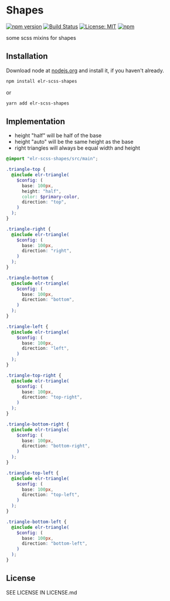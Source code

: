 # Shapes

[![npm version](http://img.shields.io/npm/v/elr-scss-shapes.svg)](https://www.npmjs.org/package/elr-scss-shapes)
[![Build Status](https://github.com/elr-scss-shapes/workflows/CI/badge.svg)](https://github.com/elr-scss-shapes/actions?workflow=CI)
[![License: MIT](https://img.shields.io/badge/License-MIT-yellow.svg)](https://opensource.org/licenses/MIT)
[![npm](https://img.shields.io/npm/dm/elr-scss-shapes.svg?style=flat)](https://npmjs.com/package/elr-scss-shapes)

some scss mixins for shapes

## Installation

Download node at [nodejs.org](http://nodejs.org) and install it, if you haven't already.

```sh
npm install elr-scss-shapes
```

or

```sh
yarn add elr-scss-shapes
```

## Implementation

- height "half" will be half of the base
- height "auto" will be the same height as the base
- right triangles will always be equal width and height

```scss
@import "elr-scss-shapes/src/main";
```

```scss
.triangle-top {
  @include elr-triangle(
    $config: (
      base: 100px,
      height: "half",
      color: $primary-color,
      direction: "top",
    )
  );
}
```

```scss
.triangle-right {
  @include elr-triangle(
    $config: (
      base: 100px,
      direction: "right",
    )
  );
}
```

```scss
.triangle-bottom {
  @include elr-triangle(
    $config: (
      base: 100px,
      direction: "bottom",
    )
  );
}
```

```scss
.triangle-left {
  @include elr-triangle(
    $config: (
      base: 100px,
      direction: "left",
    )
  );
}
```

```scss
.triangle-top-right {
  @include elr-triangle(
    $config: (
      base: 100px,
      direction: "top-right",
    )
  );
}
```

```scss
.triangle-bottom-right {
  @include elr-triangle(
    $config: (
      base: 100px,
      direction: "bottom-right",
    )
  );
}
```

```scss
.triangle-top-left {
  @include elr-triangle(
    $config: (
      base: 100px,
      direction: "top-left",
    )
  );
}
```

```scss
.triangle-bottom-left {
  @include elr-triangle(
    $config: (
      base: 100px,
      direction: "bottom-left",
    )
  );
}
```

## License

SEE LICENSE IN LICENSE.md
